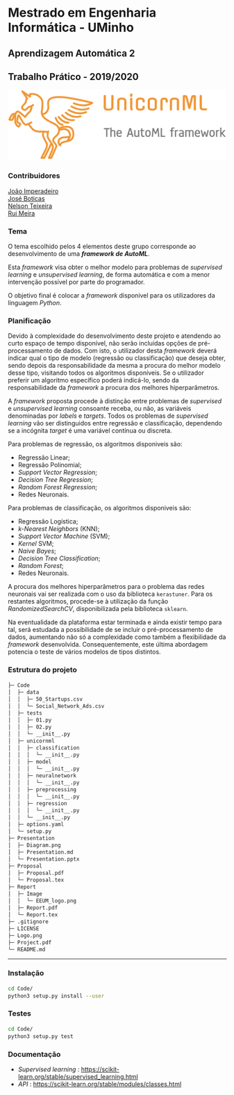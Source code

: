 # Mestrado em Engenharia Informática - UMinho

## Aprendizagem Automática 2
## Trabalho Prático - 2019/2020

![Logo](https://github.com/Nelson198/AA2/blob/master/Logo.png)

### Contribuidores

[João Imperadeiro](https://github.com/JRI98)  
[José Boticas](https://github.com/SacitobJose)  
[Nelson Teixeira](https://github.com/Nelson198)  
[Rui Meira](https://github.com/ruisteve)

### Tema

O tema escolhido pelos 4 elementos deste grupo corresponde ao desenvolvimento de uma ***framework de AutoML***. 

Esta *framework* visa obter o melhor modelo para problemas de *supervised learning* e *unsupervised learning*, de forma automática e com a menor intervenção possível por parte do programador.

O objetivo final é colocar a *framework* disponivel para os utilizadores da linguagem *Python*.

### Planificação

Devido à complexidade do desenvolvimento deste projeto e atendendo ao curto espaço de tempo disponível, não serão incluídas opções de pré-processamento de dados. Com isto, o utilizador desta *framework* deverá indicar qual o tipo de modelo (regressão ou classificação) que deseja obter, sendo depois da responsabilidade da mesma a procura do melhor modelo desse tipo, visitando todos os algoritmos disponíveis. Se o utilizador preferir um algoritmo específico poderá indicá-lo, sendo da responsabilidade da *framework* a procura dos melhores hiperparâmetros.

A *framework* proposta procede à distinção entre problemas de *supervised* e *unsupervised learning* consoante receba, ou não, as variáveis denominadas por *labels* e *targets*. Todos os problemas de *supervised learning* vão ser distinguidos entre regressão e classificação, dependendo se a incógnita *target* é uma variável contínua ou discreta.

Para problemas de regressão, os algoritmos disponiveis são:

* Regressão Linear;
* Regressão Polinomial;
* *Support Vector Regression*;
* *Decision Tree Regression*;
* *Random Forest Regression*;
* Redes Neuronais.

Para problemas de classificação, os algoritmos disponiveis são:

* Regressão Logística;
* *k-Nearest Neighbors* (KNN);
* *Support Vector Machine* (SVM);
* *Kernel* SVM;
* *Naive Bayes*;
* *Decision Tree Classification*;
* *Random Forest*;
* Redes Neuronais.

A procura dos melhores hiperparâmetros para o problema das redes neuronais vai ser realizada com o uso da biblioteca `kerastuner`. Para os restantes algoritmos, procede-se à utilização da função *RandomizedSearchCV*, disponibilizada pela biblioteca `sklearn`.

Na eventualidade da plataforma estar terminada e ainda existir tempo para tal, será estudada a possibilidade de se incluir o pré-processamento de dados, aumentando não só a complexidade como também a flexibilidade da *framework* desenvolvida. Consequentemente, este última abordagem potencia o teste de vários modelos de tipos distintos.

### Estrutura do projeto

    ├─ Code
    │  ├─ data
    │  │  ├─ 50_Startups.csv
    │  │  └─ Social_Network_Ads.csv
    │  ├─ tests
    │  │  ├─ 01.py
    │  │  ├─ 02.py
    │  │  └─ __init__.py
    │  ├─ unicornml
    │  │  ├─ classification
    │  │  │  └─ __init__.py
    │  │  ├─ model
    │  │  │  └─ __init__.py
    │  │  ├─ neuralnetwork
    │  │  │  └─ __init__.py
    │  │  ├─ preprocessing
    │  │  │  └─ __init__.py
    │  │  ├─ regression
    │  │  │  └─ __init__.py
    │  │  └─ __init__.py
    │  ├─ options.yaml
    │  └─ setup.py
    ├─ Presentation
    │  ├─ Diagram.png
    │  ├─ Presentation.md
    │  └─ Presentation.pptx
    ├─ Proposal
    │  ├─ Proposal.pdf
    │  └─ Proposal.tex
    ├─ Report
    │  ├─ Image
    │  │  └─ EEUM_logo.png
    │  ├─ Report.pdf
    │  └─ Report.tex
    ├─ .gitignore
    ├─ LICENSE
    ├─ Logo.png
    ├─ Project.pdf
    └─ README.md

---

### Instalação
```bash
cd Code/
python3 setup.py install --user
```

### Testes

```bash
cd Code/
python3 setup.py test
```

### Documentação
- *Supervised learning* : https://scikit-learn.org/stable/supervised_learning.html
- *API* : https://scikit-learn.org/stable/modules/classes.html
